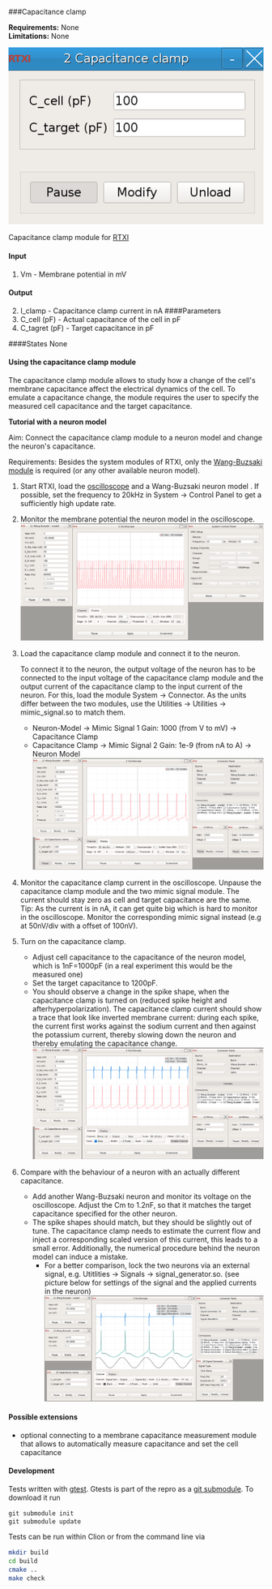 ###Capacitance clamp

**Requirements:** None  
**Limitations:** None  

![Capacitance clamp GUI](images/capacitance_clamp_module.png)

<!--start-->
Capacitance clamp module for [RTXI](http://rtxi.org)
<!--end-->

#### Input
1. Vm - Membrane potential in mV

#### Output
2. I_clamp - Capacitance clamp current in nA
####Parameters
1. C_cell (pF) - Actual capacitance of the cell in pF
2. C_tagret (pF) - Target capacitance in pF

####States
None



#### Using the capacitance clamp module

The capacitance clamp module allows to study how a change of the cell's membrane capacitance affect the electrical
 dynamics of the cell. To emulate a capacitance change, the module requires the user to specify the measured cell
  capacitance and the target capacitance.

**Tutorial with a neuron model**

Aim: Connect the capacitance clamp module to a neuron model and change the neuron's capacitance.

Requirements: Besides the system modules of RTXI, only the [Wang-Buzsaki module](http://rtxi.org/modules/wang-buzsaki/) is required (or any other available
 neuron model).
1. Start RTXI, load the [oscilloscope](http://rtxi.org/docs/manual/#oscilloscope) and a Wang-Buzsaki neuron model
. If possible, set the frequency to 20kHz in System -> Control Panel to get a sufficiently high update rate. 
2. Monitor the membrane potential the neuron model in the oscilloscope.
  ![MontioringV](images/step2_monitor_Vm.png)
3. Load the capacitance clamp module and connect it to the neuron.
  
   To connect it to the neuron, the output voltage of the neuron has to be connected to the input voltage of the
   capacitance clamp module and the output current of the capacitance clamp to the input current of the neuron. For
    this, load the module System -> Connector. As the units differ between the two modules, use the Utilities
     -> Utilities -> mimic_signal.so to match them.
     - Neuron-Model -> Mimic Signal 1 Gain: 1000 (from V to mV) -> Capacitance Clamp
     - Capacitance Clamp -> Mimic Signal 2 Gain: 1e-9 (from nA to A) -> Neuron Model
     ![Connecting neuron and capacitance clamp](images/step3_connect_neuron_and_capacitance_clamp.png)
4. Monitor the capacitance clamp current in the oscilloscope. Unpause the capacitance clamp module and the two mimic
 signal module. The current should stay zero as cell and target capacitance are the same. Tip: As the current is in
  nA, it can get quite big which is hard to monitor in the oscilloscope. Monitor the corresponding mimic signal
   instead (e.g at 50nV/div with a offset of 100nV).
5. Turn on the capacitance clamp. 
    * Adjust cell capacitance to the capacitance of the neuron model, which is 1nF=1000pF
(in a real
 experiment this would be the measured one)
     * Set the target capacitance to 1200pF.
     * You should observe a change in the spike shape, when the capacitance clamp is turned on (reduced spike height
      and afterhyperpolarization). The capacitance clamp current should show a trace that look like inverted membrane
       current: during each spike, the current first works against the sodium current and then against the potassium
        current, thereby slowing down the neuron and thereby emulating the capacitance change.
        ![Neuron in capacitance clamp](images/step5_neuron_in_capacitance_clamp.png)
6. Compare with the behaviour of a neuron with an actually different capacitance.
    * Add another Wang-Buzsaki neuron and monitor its voltage on the oscilloscope. Adjust the Cm to 1.2nF, so that it
     matches the target capacitance specified for the other neuron.
     * The spike shapes should match, but they should be slightly out of tune. The capacitance clamp needs to
      estimate the current flow and inject a corresponding scaled version of this current, this leads to a small
       error. Additionally, the numerical procedure behind the neuron model can induce a mistake. 
       * For a better comparison, lock the two neurons via an external signal, e.g. Utitlities -> Signals
        -> signal_generator.so. (see picture below for settings of the signal and the applied currents in the neuron)
        ![Comparison with neuron that has another capacitance](images/step6_comparison_to_another_neuron.png)
    

#### Possible extensions
- optional connecting to a membrane capacitance measurement module that allows to automatically measure capacitance and set the cell capacitance


#### Development

Tests written with [gtest](https://github.com/google/googletest/blob/master/googletest/docs/primer.md). Gtests is
 part of the repro as a [git submodule](https://git-scm.com/book/de/v1/Git-Tools-Submodule). To download it run
 ```
git submodule init
git submodule update
```
 
 
Tests can be run within Clion or from the command line via
```bash
mkdir build
cd build
cmake ..
make check
```